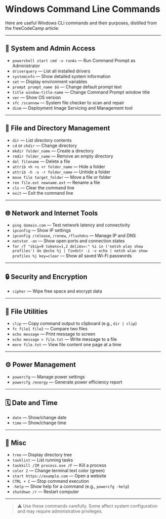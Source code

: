 # Windows Command Line Commands

Here are useful Windows CLI commands and their purposes, distilled from the freeCodeCamp article:

---

## 🔧 System and Admin Access

- `powershell start cmd -v runAs` — Run Command Prompt as Administrator
- `driverquery` — List all installed drivers
- `systeminfo` — Show detailed system information
- `set` — Display environment variables
- `prompt prompt_name $G` — Change default prompt text
- `title window-title-name` — Change Command Prompt window title
- `ver` — Show OS version
- `sfc /scannow` — System file checker to scan and repair
- `dism` — Deployment Image Servicing and Management tool

---

## 📁 File and Directory Management

- `dir` — List directory contents
- `cd` or `chdir` — Change directory
- `mkdir folder_name` — Create a directory
- `rmdir folder_name` — Remove an empty directory
- `del filename` — Delete a file
- `attrib +h +s +r folder_name` — Hide a folder
- `attrib -h -s -r folder_name` — Unhide a folder
- `move file target_folder` — Move a file or folder
- `ren file.ext newname.ext` — Rename a file
- `cls` — Clear the command line
- `exit` — Exit the command line

---

## 🌐 Network and Internet Tools

- `ping domain.com` — Test network latency and connectivity
- `ipconfig` — Show IP settings
- `ipconfig /release`, `/renew`, `/flushdns` — Manage IP and DNS
- `netstat -an` — Show open ports and connection states
- `for /f "skip=9 tokens=1,2 delims=:" %i in ('netsh wlan show profiles') do @echo %j | findstr -i -v echo | netsh wlan show profiles %j key=clear` — Show all saved Wi-Fi passwords

---

## 🔒 Security and Encryption

- `cipher` — Wipe free space and encrypt data

---

## 📄 File Utilities

- `clip` — Copy command output to clipboard (e.g., `dir | clip`)
- `fc file1 file2` — Compare two files
- `echo message` — Print message to screen
- `echo message > file.txt` — Write message to a file
- `more file.txt` — View file content one page at a time

---

## ⚙️ Power Management

- `powercfg` — Manage power settings
- `powercfg /energy` — Generate power efficiency report

---

## 🗓 Date and Time

- `date` — Show/change date
- `time` — Show/change time

---

## 🌳 Misc

- `tree` — Display directory tree
- `tasklist` — List running tasks
- `taskkill /IM process.exe /F` — Kill a process
- `color 2` — Change terminal text color (green)
- `start https://example.com` — Open a website
- `CTRL + C` — Stop command execution
- `-help` — Show help for a command (e.g., `powercfg -help`)
- `shutdown /r` — Restart computer

---

> ⚠️ Use these commands carefully. Some affect system configuration and may require administrative privileges.
